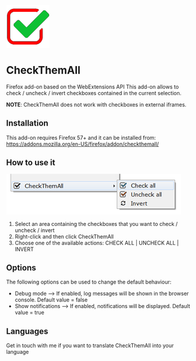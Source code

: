 ![CheckThemAll logo](https://github.com/SalvatoreMeschini/CheckThemAll/blob/master/icons/Icon.png)

# CheckThemAll

Firefox add-on based on the WebExtensions API
This add-on allows to check / uncheck / invert checkboxes contained in the current selection.

**NOTE**: CheckThemAll does not work with checkboxes in external iframes.

## Installation

This add-on requires Firefox 57+ and it can be installed from: https://addons.mozilla.org/en-US/firefox/addon/checkthemall/

## How to use it

![CheckThemAll screenshot](https://github.com/SalvatoreMeschini/CheckThemAll/blob/master/icons/CheckThemAll.png)

1. Select an area containing the checkboxes that you want to check / uncheck / invert
2. Right-click and then click CheckThemAll
3. Choose one of the available actions: CHECK ALL | UNCHECK ALL | INVERT

## Options

The following options can be used to change the default behaviour:

* Debug mode --> If enabled, log messages will be shown in the browser console. Default value = false
* Show notifications --> If enabled, notifications will be displayed. Default value = true

## Languages

Get in touch with me if you want to translate CheckThemAll into your language

